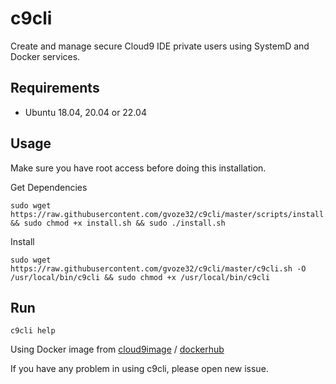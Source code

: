 # c9cli

Create and manage secure Cloud9 IDE private users using SystemD and Docker services.

## Requirements

- Ubuntu 18.04, 20.04 or 22.04

## Usage

Make sure you have root access before doing this installation.

Get Dependencies

```
sudo wget https://raw.githubusercontent.com/gvoze32/c9cli/master/scripts/install.sh && sudo chmod +x install.sh && sudo ./install.sh
```

Install

```
sudo wget https://raw.githubusercontent.com/gvoze32/c9cli/master/c9cli.sh -O /usr/local/bin/c9cli && sudo chmod +x /usr/local/bin/c9cli
```

## Run

```
c9cli help
```

Using Docker image from [cloud9image](https://github.com/gvoze32/cloud9image) / [dockerhub](https://hub.docker.com/repository/docker/gvoze32/cloud9)

If you have any problem in using c9cli, please open new issue.
